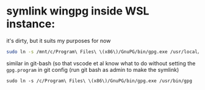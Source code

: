 # symlink wingpg inside WSL instance:

it's dirty, but it suits my purposes for now

```bash
sudo ln -s /mnt/c/Program\ Files\ \(x86\)/GnuPG/bin/gpg.exe /usr/local/bin/gpg
```

similar in git-bash (so that vscode et al know what to do without setting the `gpg.program` in git config
(run git bash as admin to make the symlink)

```
sudo ln -s /c/Program\ Files\ \(x86\)/GnuPG/bin/gpg.exe /usr/bin/gpg
```


